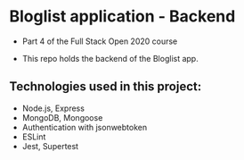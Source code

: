 # Bloglist application - Backend

- Part 4 of the Full Stack Open 2020 course

- This repo holds the backend of the Bloglist app.  

## Technologies used in this project:  
- Node.js, Express  
- MongoDB, Mongoose  
- Authentication with jsonwebtoken 
- ESLint  
- Jest, Supertest

